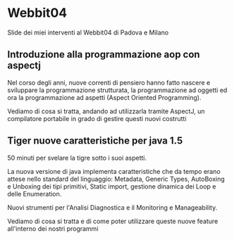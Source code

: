 # Webbit04

Slide dei miei interventi al Webbit04 di Padova e Milano

## Introduzione alla programmazione aop con aspectj

Nel corso degli anni, nuove correnti di pensiero hanno fatto nascere e sviluppare la programmazione strutturata, la programmazione ad oggetti ed ora la programmazione ad aspetti (Aspect Oriented Programming). 

Vediamo di cosa si tratta, andando ad utilizzarla tramite AspectJ, un compilatore portabile in grado di gestire questi nuovi costrutti

## Tiger nuove caratteristiche per java 1.5

50 minuti per svelare la tigre sotto i suoi aspetti. 

La nuova versione di java implementa caratteristiche che da tempo erano attese nello standard del linguaggio: Metadata, Generic Types, AutoBoxing e Unboxing dei tipi primitivi, Static import, gestione dinamica dei Loop e delle Enumeration. 

Nuovi strumenti per l'Analisi Diagnostica e il Monitoring e Manageability. 

Vediamo di cosa si tratta e di come poter utilizzare queste nuove feature all'interno dei nostri programmi
